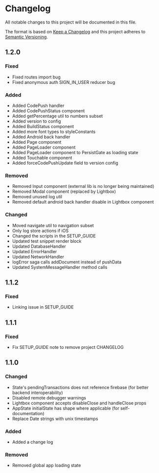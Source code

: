 # Changelog

All notable changes to this project will be documented in this file.

The format is based on [Keep a Changelog](http://keepachangelog.com/en/1.0.0/)
and this project adheres to [Semantic Versioning](http://semver.org/spec/v2.0.0.html).

## 1.2.0

### Fixed

- Fixed routes import bug
- Fixed anonymous auth SIGN_IN_USER reducer bug

### Added

- Added CodePush handler
- Added CodePushStatus component
- Added getPercentage util to numbers subset
- Added version to config
- Added BuildStatus component
- Added more font types to styleConstants
- Added Android back handler
- Added Page component
- Added PageLoader component
- Added PageLoader component to PersistGate as loading state
- Added Touchable component
- Added forceCodePushUpdate field to version config

### Removed

- Removed Input component (external lib is no longer being maintained)
- Removed Modal component (replaced by Lightbox)
- Removed unused log util
- Removed default android back handler disable in Lightbox component

### Changed

- Moved navigate util to navigation subset
- Only log store actions if iOS
- Changed the scripts in the SETUP_GUIDE
- Updated test snippet render block
- Updated DatabaseHandler
- Updated ErrorHandler
- Updated NetworkHandler
- logError saga calls addDocument instead of pushData
- Updated SystemMessageHandler method calls

## 1.1.2

### Fixed

- Linking issue in SETUP_GUIDE

## 1.1.1

### Fixed

- Fix SETUP_GUIDE note to remove project CHANGELOG

## 1.1.0

### Changed

- State's pendingTransactions does not reference firebase (for better backend interoperability)
- Disabled remote debugger warnings
- Lightbox component accepts disableClose and handleClose props
- AppState initialState has shape where applicable (for self-documentation)
- Replace Date strings with unix timestamps

### Added

- Added a change log

### Removed

- Removed global app loading state
